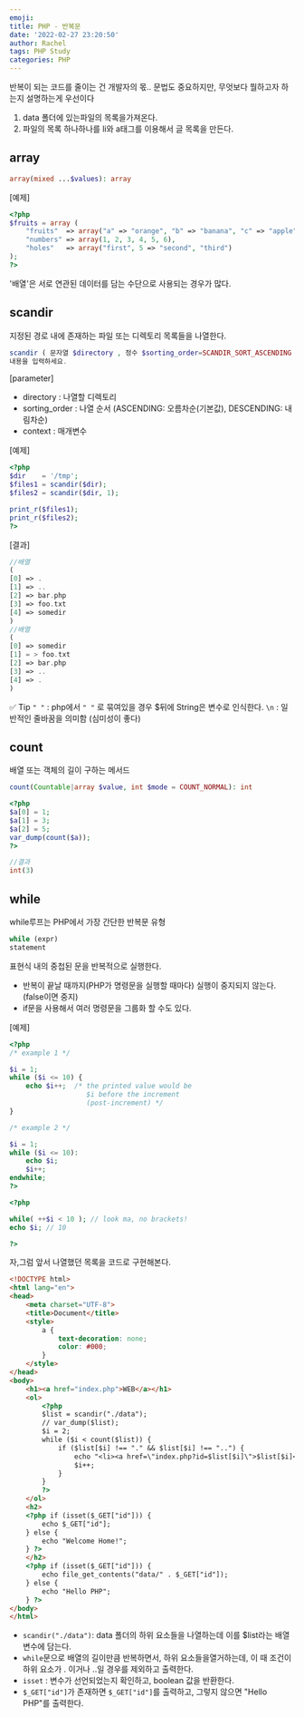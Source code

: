 ```yaml
---
emoji:
title: PHP - 반복문
date: '2022-02-27 23:20:50'
author: Rachel
tags: PHP Study
categories: PHP
---
```


반복이 되는 코드를 줄이는 건 개발자의 몫..
문법도 중요하지만, 무엇보다 뭘하고자 하는지 설명하는게 우선이다

1. data 폴더에 있는파일의 목록을가져온다.
2. 파일의 목록 하나하나를 li와 a태그를 이용해서 글 목록을 만든다.

## array

```php
array(mixed ...$values): array
```

[예제]

```php
<?php
$fruits = array (
    "fruits"  => array("a" => "orange", "b" => "banana", "c" => "apple"),
    "numbers" => array(1, 2, 3, 4, 5, 6),
    "holes"   => array("first", 5 => "second", "third")
);
?>
```

'배열'은 서로 연관된 데이터를 담는 수단으로 사용되는 경우가 많다.

## scandir

지정된 경로 내에 존재하는 파일 또는 디렉토리 목록들을 나열한다.

```php
scandir ( 문자열 $directory , 정수 $sorting_order=SCANDIR_SORT_ASCENDING , ? 리소스 $context=null ): 배열 | 거짓
내용을 입력하세요.
```

[parameter]

- directory : 나열할 디렉토리
- sorting_order : 나열 순서 (ASCENDING: 오름차순(기본값), DESCENDING: 내림차순)
- context : 매개변수

[예제]

```php
<?php
$dir    = '/tmp';
$files1 = scandir($dir);
$files2 = scandir($dir, 1);

print_r($files1);
print_r($files2);
?>
```

[결과]

```php
//배열
(
[0] => .
[1] => ..
[2] => bar.php
[3] => foo.txt
[4] => somedir
)
//배열
(
[0] => somedir
[1] = > foo.txt
[2] => bar.php
[3] => ..
[4] => .
)
```

✅ Tip
`" "` : php에서 `" "` 로 묶여있을 경우 $뒤에 String은 변수로 인식한다.
`\n` : 일반적인 줄바꿈을 의미함 (심미성이 좋다)

## count

배열 또는 객체의 길이 구하는 메서드

```php
count(Countable|array $value, int $mode = COUNT_NORMAL): int
```

```php
<?php
$a[0] = 1;
$a[1] = 3;
$a[2] = 5;
var_dump(count($a));
?>

//결과
int(3)
```

## while

while루프는 PHP에서 가장 간단한 반복문 유형

```php
while (expr)
statement
```

표현식 내의 중첩된 문을 반복적으로 실행한다.

- 반복이 끝날 때까지(PHP가 명령문을 실행할 때마다) 실행이 중지되지 않는다. (false이면 중지)
- if문을 사용해서 여러 명령문을 그룹화 할 수도 있다.

[예제]

```php
<?php
/* example 1 */

$i = 1;
while ($i <= 10) {
    echo $i++;  /* the printed value would be
                   $i before the increment
                   (post-increment) */
}

/* example 2 */

$i = 1;
while ($i <= 10):
    echo $i;
    $i++;
endwhile;
?>

<?php

while( ++$i < 10 ); // look ma, no brackets!
echo $i; // 10

?>
```

자,그럼 앞서 나열했던 목록을 코드로 구현해본다.

```html
<!DOCTYPE html>
<html lang="en">
<head>
    <meta charset="UTF-8">
    <title>Document</title>
    <style>
        a {
            text-decoration: none;
            color: #000;
        }
    </style>
</head>
<body>
    <h1><a href="index.php">WEB</a></h1>
    <ol>
        <?php
        $list = scandir("./data");
        // var_dump($list);
        $i = 2;
        while ($i < count($list)) {
            if ($list[$i] !== "." && $list[$i] !== "..") {
                echo "<li><a href=\"index.php?id=$list[$i]\">$list[$i]</a></li>\n";
                $i++;
            }
        }
        ?>
    </ol>
    <h2>
    <?php if (isset($_GET["id"])) {
        echo $_GET["id"];
    } else {
        echo "Welcome Home!";
    } ?>
    </h2>
    <?php if (isset($_GET["id"])) {
        echo file_get_contents("data/" . $_GET["id"]);
    } else {
        echo "Hello PHP";
    } ?>
</body>
</html>
```

- `scandir("./data")`: data 폴더의 하위 요소들을 나열하는데 이를 $list라는 배열 변수에 담는다.
- `while`문으로 배열의 길이만큼 반복하면서, 하위 요소들을열거하는데, 이 때 조건이 하위 요소가 . 이거나 ..일 경우를 제외하고 출력한다.
- `isset` : 변수가 선언되었는지 확인하고, boolean 값을 반환한다.
- `$_GET["id"]`가 존재하면 `$_GET["id"]`를 출력하고, 그렇지 않으면 "Hello PHP"를 출력한다.
